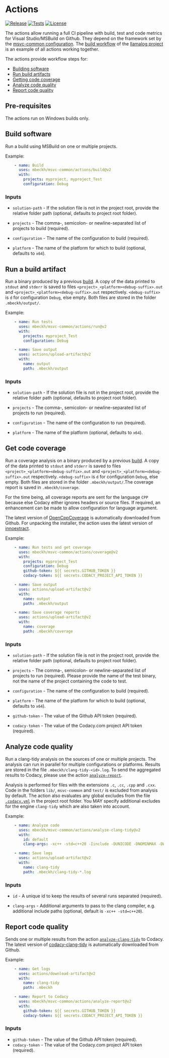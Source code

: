 # Actions
[![Release](https://img.shields.io/github/v/tag/mbeckh/msvc-common?label=Release&style=flat-square)](https://github.com/mbeckh/msvc-common/releases/)
[![Tests](https://img.shields.io/github/workflow/status/mbeckh/msvc-common/test/master?label=Tests&logo=GitHub&style=flat-square)](https://github.com/mbeckh/msvc-common/actions)
[![License](https://img.shields.io/github/license/mbeckh/msvc-common?label=License&style=flat-square)](https://github.com/mbeckh/msvc-common/blob/master/LICENSE)

The actions allow running a full CI pipeline with build, test and code metrics for Visual Studio/MSBuild on Github.
They depend on the framework set by the [msvc-common configuration](https://github.com/mbeckh/msvc-common).
The [build workflow](https://github.com/mbeckh/llamalog/actions?query=workflow%3Abuild) of the [llamalog project](https://github.com/mbeckh/llamalog) is an
example of all actions working together.

The actions provide workflow steps for:
- [Building software](#build-software)
- [Run build artifacts](#run-a-build-artifact)
- [Getting code coverage](#get-code-coverage)
- [Analyze code quality](#analyze-code-quality)
- [Report code quality](#report-code-quality)

## Pre-requisites
The actions run on Windows builds only.

## Build software
Run a build using MSBuild on one or multiple projects.

Example:
~~~yml
    - name: Build
      uses: mbeckh/msvc-common/actions/build@v2
      with:
        projects: myproject, myproject_Test
        configuration: Debug
~~~

### Inputs
-   `solution-path` - If the solution file is not in the project root, provide the relative folder path
    (optional, defaults to project root folder).

-   `projects` - The comma-, semicolon- or newline-separated list of projects to build (required).

-   `configuration` - The name of the configuration to build (required).

-   `platform` - The name of the platform for which to build (optional, defaults to `x64`).

## Run a build artifact
Run a binary produced by a previous [build](#build). A copy of the data printed to `stdout` and `stderr` is saved to
files `<project>_<platform><debug-suffix>.out` and `<project>_<platform><debug-suffix>.out` respectively.
`<debug-suffix>` is `d` for configuration `Debug`, else empty. Both files are stored in the folder `.mbeckh/output/`.

Example:
~~~yml
    - name: Run tests
      uses: mbeckh/msvc-common/actions/run@v2
      with:
        projects: myproject_Test
        configuration: Debug

    - name: Save output
      uses: actions/upload-artifact@v2
      with:
        name: output
        path: .mbeckh/output
~~~

### Inputs
-   `solution-path` - If the solution file is not in the project root, provide the relative folder path
    (optional, defaults to project root folder).

-   `projects` - The comma-, semicolon- or newline-separated list of projects to run (required).

-   `configuration` - The name of the configuration to run (required).

-   `platform` - The name of the platform (optional, defaults to `x64`).

## Get code coverage
Run a coverage analysis on a binary produced by a previous [build](#build-software). A copy of the data printed to `stdout` and
`stderr` is saved to files `<project>_<platform><debug-suffix>.out` and `<project>_<platform><debug-suffix>.out`
respectively. `<debug-suffix>` is `d` for configuration `Debug`, else empty. Both files are stored in the folder
`.mbeckh/output/`.The coverage report is saved in `.mbeckh/coverage`.

For the time being, all coverage reports are sent for the language `CPP` because else Codacy either ignores headers or
source files. If required, an enhancement can be made to allow configuration for language argument.

The latest version of [OpenCppCoverage](https://github.com/OpenCppCoverage/OpenCppCoverage) is automatically downloaded
from Github. For unpacking the installer, the action uses the latest version of
[innoextract](https://github.com/dscharrer/innoextract).

Example:
~~~yml
    - name: Run tests and get coverage
      uses: mbeckh/msvc-common/actions/coverage@v2
      with:
        projects: myproject_Test
        configuration: Debug
        github-token: ${{ secrets.GITHUB_TOKEN }}
        codacy-token: ${{ secrets.CODACY_PROJECT_API_TOKEN }}

    - name: Save output
      uses: actions/upload-artifact@v2
      with:
        name: output
        path: .mbeckh/output

    - name: Save coverage reports
      uses: actions/upload-artifact@v2
      with:
        name: coverage
        path: .mbeckh/coverage
~~~

### Inputs
-   `solution-path` - If the solution file is not in the project root, provide the relative folder path
    (optional, defaults to project root folder).

-   `projects` - The comma-, semicolon- or newline-separated list of projects to run (required).
    Please provide the name of the test binary, not the name of the project containing the code to test.

-   `configuration` - The name of the configuration to build (required).

-   `platform` - The name of the platform for which to build (optional, defaults to `x64`).

-   `github-token` - The value of the Github API token (required).

-   `codacy-token` - The value of the Codacy.com project API token (required).

## Analyze code quality
Run a clang-tidy analysis on the sources of one or multiple projects. The analysis can run in parallel for
multiple configurations or platforms. Results are stored in the file `.mbeckh/clang-tidy-<id>.log`.
To send the aggregated results to Codacy, please use the action [`analyze-report`](#report-code-quality).

Analysis is performed for files with the extensions `.c`, `.cc`, `.cpp` and `.cxx`. Code in the folders `lib/`,
`msvc-common` and `test/` is excluded from analysis by default. The action also evaluates any global excludes from the
file [`.codacy.yml`](https://support.codacy.com/hc/en-us/articles/115002130625-Codacy-Configuration-File) in the project
root folder. You MAY specify additional excludes for the engine `clang-tidy` which are also taken into account.

Example:
~~~yml
    - name: Analyze code
      uses: mbeckh/msvc-common/actions/analyze-clang-tidy@v2
      with:
        id: default
        clang-args: -xc++ -std=c++20 -Iinclude -DUNICODE -DNOMINMAX -DWIN32_LEAN_AND_MEAN

    - name: Save logs
      uses: actions/upload-artifact@v2
      with:
        name: clang-tidy
        path: .mbeckh/clang-tidy-*.log
~~~

### Inputs
-   `id` - A unique id to keep the results of several runs separated (required).

-   `clang-args` - Additional arguments to pass to the clang compiler, e.g. additional include paths
    (optional, default is `-xc++ -std=c++20`).

## Report code quality
Sends one or multiple results from the action [`analyze-clang-tidy`](#analyze-code-quality) to Codacy. The latest 
version of [codacy-clang-tidy](https://github.com/codacy/codacy-clang-tidy) is automatically downloaded from Github.

Example:
~~~yml
    - name: Get logs
      uses: actions/download-artifact@v2
      with:
        name: clang-tidy
        path: .mbeckh

    - name: Report to Codacy
      uses: mbeckh/msvc-common/actions/analyze-report@v2
      with:
        github-token: ${{ secrets.GITHUB_TOKEN }}
        codacy-token: ${{ secrets.CODACY_PROJECT_API_TOKEN }}
~~~

### Inputs
-   `github-token` - The value of the Github API token (required).
-   `codacy-token` - The value of the Codacy.com project API token (required).
